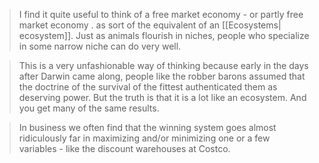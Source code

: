 > I find it quite useful to think of a free market economy - or partly free market economy . as sort of the equivalent of an [[Ecosystems| ecosystem]]. Just as animals flourish in niches, people who specialize in some narrow niche can do very well.

>This is a very unfashionable way of thinking because early in the days after Darwin came along, people like the robber barons assumed that the doctrine of the survival of the fittest authenticated them as deserving power. But the truth is that it is a lot like an ecosystem. And you get many of the same results.

> In business we often find that the winning system goes almost ridiculously far in maximizing and/or minimizing one or a few variables - like the discount warehouses at Costco.